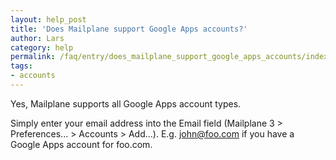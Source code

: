 ```yaml
---
layout: help_post
title: 'Does Mailplane support Google Apps accounts?'
author: Lars
category: help
permalink: /faq/entry/does_mailplane_support_google_apps_accounts/index.html
tags:
- accounts
---
```


Yes, Mailplane supports all Google Apps account types.

Simply enter your email address into the Email field (Mailplane 3 > Preferences... > Accounts > Add...). E.g. john@foo.com if you have a Google Apps account for foo.com.
